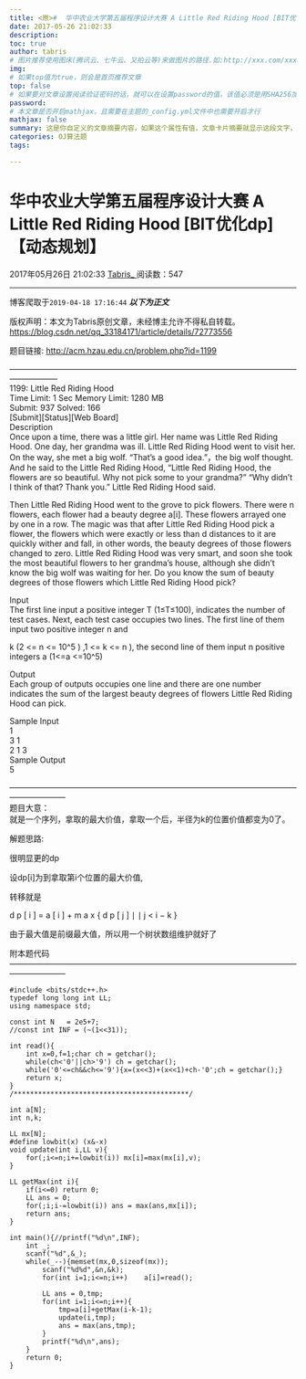 ```yaml
---
title: <原>#  华中农业大学第五届程序设计大赛 A Little Red Riding Hood [BIT优化dp]【动态规划】
date: 2017-05-26 21:02:33
description:
toc: true
author: tabris
# 图片推荐使用图床(腾讯云、七牛云、又拍云等)来做图片的路径.如:http://xxx.com/xxx.jpg
img: 
# 如果top值为true，则会是首页推荐文章
top: false
# 如果要对文章设置阅读验证密码的话，就可以在设置password的值，该值必须是用SHA256加密后的密码，防止被他人识破
password: 
# 本文章是否开启mathjax，且需要在主题的_config.yml文件中也需要开启才行
mathjax: false
summary: 这是你自定义的文章摘要内容，如果这个属性有值，文章卡片摘要就显示这段文字，否则程序会自动截取文章的部分内容作为摘要
categories: OJ算法题
tags:

---
```





#  华中农业大学第五届程序设计大赛 A Little Red Riding Hood [BIT优化dp]【动态规划】

2017年05月26日 21:02:33  [ Tabris_ ](https://me.csdn.net/qq_33184171) 阅读数：547


--- 
 博客爬取于`2019-04-18 17:16:44`
***以下为正文***

版权声明：本文为Tabris原创文章，未经博主允许不得私自转载。
https://blog.csdn.net/qq_33184171/article/details/72773556

题目链接: [ http://acm.hzau.edu.cn/problem.php?id=1199
](http://acm.hzau.edu.cn/problem.php?id=1199)

——————————————————————————————————————————  
1199: Little Red Riding Hood  
Time Limit: 1 Sec Memory Limit: 1280 MB  
Submit: 937 Solved: 166  
[Submit][Status][Web Board]  
Description  
Once upon a time, there was a little girl. Her name was Little Red Riding
Hood. One day, her grandma was ill. Little Red Riding Hood went to visit her.
On the way, she met a big wolf. “That’s a good idea.”，the big wolf thought.
And he said to the Little Red Riding Hood, “Little Red Riding Hood, the
flowers are so beautiful. Why not pick some to your grandma?” “Why didn’t I
think of that? Thank you.” Little Red Riding Hood said.

Then Little Red Riding Hood went to the grove to pick flowers. There were n
flowers, each flower had a beauty degree a[i]. These flowers arrayed one by
one in a row. The magic was that after Little Red Riding Hood pick a flower,
the flowers which were exactly or less than d distances to it are quickly
wither and fall, in other words, the beauty degrees of those flowers changed
to zero. Little Red Riding Hood was very smart, and soon she took the most
beautiful flowers to her grandma’s house, although she didn’t know the big
wolf was waiting for her. Do you know the sum of beauty degrees of those
flowers which Little Red Riding Hood pick?

Input  
The first line input a positive integer T (1≤T≤100), indicates the number of
test cases. Next, each test case occupies two lines. The first line of them
input two positive integer n and

k (2 <= n <= 10^5 ) ,1 <= k <= n ), the second line of them input n positive
integers a (1<=a <=10^5)

Output  
Each group of outputs occupies one line and there are one number indicates the
sum of the largest beauty degrees of flowers Little Red Riding Hood can pick.

Sample Input  
1  
3 1  
2 1 3  
Sample Output  
5

———————————————————————————————————————————  
题目大意：  
就是一个序列，拿取的最大价值，拿取一个后，半径为k的位置价值都变为0了。

解题思路:

很明显更的dp

设dp[i]为到拿取第i个位置的最大价值,

转移就是  

d  p  [  i  ]  =  a  [  i  ]  \+  m  a  x  {  d  p  [  j  ]  ∣  ∣  j  < i  −
k  }

由于最大值是前缀最大值，所以用一个树状数组维护就好了

附本题代码  
———————————————————————————————————————————

    
    
    #include <bits/stdc++.h>
    typedef long long int LL;
    using namespace std;
    
    const int N   = 2e5+7;
    //const int INF = (~(1<<31));
    
    int read(){
        int x=0,f=1;char ch = getchar();
        while(ch<'0'||ch>'9') ch = getchar();
        while('0'<=ch&&ch<='9'){x=(x<<3)+(x<<1)+ch-'0';ch = getchar();}
        return x;
    }
    /*******************************************/
    
    int a[N];
    int n,k;
    
    LL mx[N];
    #define lowbit(x) (x&-x)
    void update(int i,LL v){
        for(;i<=n;i+=lowbit(i)) mx[i]=max(mx[i],v);
    }
    
    LL getMax(int i){
        if(i<=0) return 0;
        LL ans = 0;
        for(;i;i-=lowbit(i)) ans = max(ans,mx[i]);
        return ans;
    }
    
    int main(){//printf("%d\n",INF);
        int _;
        scanf("%d",&_);
        while(_--){memset(mx,0,sizeof(mx));
            scanf("%d%d",&n,&k);
            for(int i=1;i<=n;i++)    a[i]=read();
    
            LL ans = 0,tmp;
            for(int i=1;i<=n;i++){
                tmp=a[i]+getMax(i-k-1);
                update(i,tmp);
                ans = max(ans,tmp);
            }
            printf("%d\n",ans);
        }
        return 0;
    }


